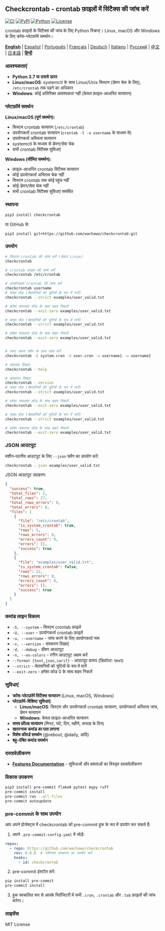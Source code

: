## Checkcrontab - crontab फ़ाइलों में सिंटैक्स की जांच करें

[![CI](https://github.com/wachawo/checkcrontab/actions/workflows/ci.yml/badge.svg)](https://github.com/wachawo/checkcrontab/actions/workflows/ci.yml)
[![PyPI](https://img.shields.io/pypi/v/checkcrontab.svg)](https://pypi.org/project/checkcrontab/)
[![Python](https://img.shields.io/pypi/pyversions/checkcrontab.svg)](https://pypi.org/project/checkcrontab/)
[![License](https://img.shields.io/badge/license-MIT-blue.svg)](https://github.com/wachawo/checkcrontab/blob/main/LICENSE)

crontab फ़ाइलों के सिंटैक्स की जांच के लिए Python स्क्रिप्ट। Linux, macOS और Windows के लिए क्रॉस-प्लेटफ़ॉर्म समर्थन।

**[English](https://github.com/wachawo/checkcrontab/blob/main/README.md)** | [Español](https://github.com/wachawo/checkcrontab/blob/main/docs/README_ES.md) | [Português](https://github.com/wachawo/checkcrontab/blob/main/docs/README_PT.md) | [Français](https://github.com/wachawo/checkcrontab/blob/main/docs/README_FR.md) | [Deutsch](https://github.com/wachawo/checkcrontab/blob/main/docs/README_DE.md) | [Italiano](https://github.com/wachawo/checkcrontab/blob/main/docs/README_IT.md) | [Русский](https://github.com/wachawo/checkcrontab/blob/main/docs/README_RU.md) | [中文](https://github.com/wachawo/checkcrontab/blob/main/docs/README_ZH.md) | [日本語](https://github.com/wachawo/checkcrontab/blob/main/docs/README_JA.md) | **[हिन्दी](https://github.com/wachawo/checkcrontab/blob/main/docs/README_HI.md)**

### आवश्यकताएं

- **Python 3.7 या उससे ऊपर**
- **Linux/macOS**: systemctl के साथ Linux/Unix सिस्टम (डेमन चेक के लिए), `/etc/crontab` तक पढ़ने का अधिकार
- **Windows**: कोई अतिरिक्त आवश्यकता नहीं (केवल फ़ाइल-आधारित सत्यापन)

### प्लेटफ़ॉर्म समर्थन

**Linux/macOS (पूर्ण समर्थन):**
- सिस्टम crontab सत्यापन (`/etc/crontab`)
- उपयोगकर्ता crontab सत्यापन (`crontab -l -u username` के माध्यम से)
- उपयोगकर्ता अस्तित्व सत्यापन
- systemctl के माध्यम से डेमन/सेवा चेक
- सभी crontab सिंटैक्स सुविधाएं

**Windows (सीमित समर्थन):**
- फ़ाइल-आधारित crontab सिंटैक्स सत्यापन
- कोई उपयोगकर्ता अस्तित्व चेक नहीं
- सिस्टम crontab तक कोई पहुंच नहीं
- कोई डेमन/सेवा चेक नहीं
- सभी crontab सिंटैक्स सुविधाएं समर्थित

### स्थापना

```bash
pip3 install checkcrontab
```

या GitHub से:

```bash
pip3 install git+https://github.com/wachawo/checkcrontab.git
```

### उपयोग

```bash
# सिस्टम crontab की जांच करें (केवल Linux)
checkcrontab

# crontab फ़ाइल की जांच करें
checkcrontab /etc/crontab

# उपयोगकर्ता crontab की जांच करें
checkcrontab username
# सख्त मोड (चेतावनियों को त्रुटियों के रूप में मानें)
checkcrontab --strict examples/user_valid.txt

# हमेशा सफलता कोड के साथ बाहर निकलें
checkcrontab --exit-zero examples/user_valid.txt

# सख्त मोड (चेतावनियों को त्रुटियों के रूप में मानें)
checkcrontab --strict examples/user_valid.txt

# हमेशा सफलता कोड के साथ बाहर निकलें
checkcrontab --exit-zero examples/user_valid.txt


# स्पष्ट प्रकार फ़्लैग के साथ जांच करें
checkcrontab -S system.cron -U user.cron -u username1 -u username2

# सहायता दिखाएं
checkcrontab --help

# संस्करण दिखाएं
checkcrontab --version
# सख्त मोड (चेतावनियों को त्रुटियों के रूप में मानें)
checkcrontab --strict examples/user_valid.txt

# हमेशा सफलता कोड के साथ बाहर निकलें
checkcrontab --exit-zero examples/user_valid.txt

# सख्त मोड (चेतावनियों को त्रुटियों के रूप में मानें)
checkcrontab --strict examples/user_valid.txt

# हमेशा सफलता कोड के साथ बाहर निकलें
checkcrontab --exit-zero examples/user_valid.txt

```

### JSON आउटपुट

मशीन-पठनीय आउटपुट के लिए `--json` फ़्लैग का उपयोग करें:

```bash
checkcrontab --json examples/user_valid.txt
```

JSON आउटपुट उदाहरण:

```json
{
  "success": true,
  "total_files": 2,
  "total_rows": 27,
  "total_rows_errors": 0,
  "total_errors": 0,
  "files": [
    {
      "file": "/etc/crontab",
      "is_system_crontab": true,
      "rows": 5,
      "rows_errors": 0,
      "errors_count": 0,
      "errors": [],
      "success": true
    },
    {
      "file": "examples/user_valid.txt",
      "is_system_crontab": false,
      "rows": 22,
      "rows_errors": 0,
      "errors_count": 0,
      "errors": [],
      "success": true
    }
  ]
}
```

### कमांड लाइन विकल्प

- `-S, --system` - सिस्टम crontab फ़ाइलें
- `-U, --user` - उपयोगकर्ता crontab फ़ाइलें
- `-u, --username` - जांच करने के लिए उपयोगकर्ता नाम
- `-v, --version` - संस्करण दिखाएं
- `-d, --debug` - डीबग आउटपुट
- `-n, --no-colors` - रंगीन आउटपुट अक्षम करें
- `--format {text,json,sarif}` - आउटपुट प्रारूप (डिफ़ॉल्ट: text)
- `--strict` - चेतावनियों को त्रुटियों के रूप में मानें
- `--exit-zero` - हमेशा कोड 0 के साथ बाहर निकलें

### सुविधाएं

- **क्रॉस-प्लेटफ़ॉर्म सिंटैक्स सत्यापन** (Linux, macOS, Windows)
- **प्लेटफ़ॉर्म-विशिष्ट सुविधाएं:**
  - **Linux/macOS**: सिस्टम और उपयोगकर्ता crontab सत्यापन, उपयोगकर्ता अस्तित्व जांच, डेमन सत्यापन
  - **Windows**: केवल फ़ाइल-आधारित सत्यापन
- **समय फ़ील्ड सत्यापन** (मिनट, घंटे, दिन, महीने, सप्ताह के दिन)
- **खतरनाक कमांड का पता लगाना**
- **विशेष कीवर्ड समर्थन** (@reboot, @daily, आदि)
- **बहु-पंक्ति कमांड समर्थन**

### दस्तावेज़ीकरण

- **[Features Documentation](https://github.com/wachawo/checkcrontab/blob/main/docs/FEATURES.md)** - सुविधाओं और क्षमताओं का विस्तृत दस्तावेज़ीकरण

### विकास उपकरण

```bash
pip3 install pre-commit flake8 pytest mypy ruff
pre-commit install
pre-commit run --all-files
pre-commit autoupdate
```

### pre-commit के साथ उपयोग

आप अपने प्रोजेक्ट्स में checkcrontab को pre-commit हुक के रूप में उपयोग कर सकते हैं:

1. अपने `.pre-commit-config.yaml` में जोड़ें:

```yaml
repos:
  - repo: https://github.com/wachawo/checkcrontab
    rev: 0.0.8  # नवीनतम संस्करण का उपयोग करें
    hooks:
      - id: checkcrontab
```

2. pre-commit इंस्टॉल करें:

```bash
pip install pre-commit
pre-commit install
```

3. हुक स्वचालित रूप से आपके रिपॉजिटरी में सभी `.cron`, `.crontab` और `.tab` फ़ाइलों की जांच करेगा।

### लाइसेंस

MIT License
